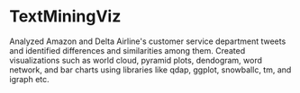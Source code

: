 # TextMiningViz
Analyzed Amazon and Delta Airline's customer service department tweets and identified differences and similarities among them. Created visualizations such as world cloud, pyramid plots, dendogram, word network, and bar charts using libraries like qdap, ggplot, snowballc, tm, and igraph etc.
